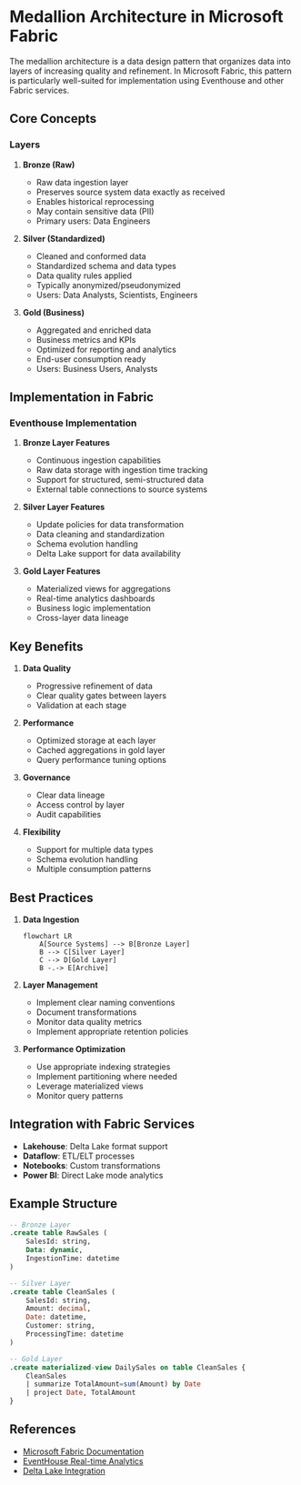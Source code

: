 # Medallion Architecture in Microsoft Fabric

The medallion architecture is a data design pattern that organizes data into layers of increasing quality and refinement. In Microsoft Fabric, this pattern is particularly well-suited for implementation using Eventhouse and other Fabric services.

## Core Concepts

### Layers

1. **Bronze (Raw)**
   - Raw data ingestion layer
   - Preserves source system data exactly as received 
   - Enables historical reprocessing
   - May contain sensitive data (PII)
   - Primary users: Data Engineers

2. **Silver (Standardized)**
   - Cleaned and conformed data
   - Standardized schema and data types
   - Data quality rules applied
   - Typically anonymized/pseudonymized
   - Users: Data Analysts, Scientists, Engineers

3. **Gold (Business)**
   - Aggregated and enriched data
   - Business metrics and KPIs
   - Optimized for reporting and analytics
   - End-user consumption ready
   - Users: Business Users, Analysts

## Implementation in Fabric

### Eventhouse Implementation

1. **Bronze Layer Features**
   - Continuous ingestion capabilities
   - Raw data storage with ingestion time tracking
   - Support for structured, semi-structured data
   - External table connections to source systems

2. **Silver Layer Features**
   - Update policies for data transformation
   - Data cleaning and standardization
   - Schema evolution handling
   - Delta Lake support for data availability

3. **Gold Layer Features**
   - Materialized views for aggregations
   - Real-time analytics dashboards
   - Business logic implementation
   - Cross-layer data lineage

## Key Benefits

1. **Data Quality**
   - Progressive refinement of data
   - Clear quality gates between layers
   - Validation at each stage

2. **Performance**
   - Optimized storage at each layer
   - Cached aggregations in gold layer
   - Query performance tuning options

3. **Governance**
   - Clear data lineage
   - Access control by layer
   - Audit capabilities

4. **Flexibility**
   - Support for multiple data types
   - Schema evolution handling
   - Multiple consumption patterns

## Best Practices

1. **Data Ingestion**
   ```mermaid
   flowchart LR
       A[Source Systems] --> B[Bronze Layer]
       B --> C[Silver Layer]
       C --> D[Gold Layer]
       B -.-> E[Archive]
   ```

2. **Layer Management**
   - Implement clear naming conventions
   - Document transformations
   - Monitor data quality metrics
   - Implement appropriate retention policies

3. **Performance Optimization**
   - Use appropriate indexing strategies
   - Implement partitioning where needed
   - Leverage materialized views
   - Monitor query patterns

## Integration with Fabric Services

- **Lakehouse**: Delta Lake format support
- **Dataflow**: ETL/ELT processes
- **Notebooks**: Custom transformations
- **Power BI**: Direct Lake mode analytics

## Example Structure

```sql
-- Bronze Layer
.create table RawSales (
    SalesId: string,
    Data: dynamic,
    IngestionTime: datetime
)

-- Silver Layer
.create table CleanSales (
    SalesId: string,
    Amount: decimal,
    Date: datetime,
    Customer: string,
    ProcessingTime: datetime
)

-- Gold Layer
.create materialized-view DailySales on table CleanSales {
    CleanSales
    | summarize TotalAmount=sum(Amount) by Date
    | project Date, TotalAmount
}
```

## References

- [Microsoft Fabric Documentation](https://learn.microsoft.com/en-us/fabric/)
- [EventHouse Real-time Analytics](https://techcommunity.microsoft.com/blog/startupsatmicrosoftblog/building-a-real-time-medallion-architecture-using-eventhouse-in-microsoft-fabric/4110686)
- [Delta Lake Integration](https://learn.microsoft.com/en-us/fabric/real-time-analytics/delta-lake-integration)
